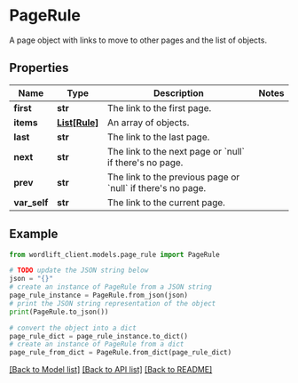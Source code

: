 # PageRule

A page object with links to move to other pages and the list of objects.

## Properties

Name | Type | Description | Notes
------------ | ------------- | ------------- | -------------
**first** | **str** | The link to the first page. | 
**items** | [**List[Rule]**](Rule.md) | An array of objects. | 
**last** | **str** | The link to the last page. | 
**next** | **str** | The link to the next page or &#x60;null&#x60; if there&#39;s no page. | 
**prev** | **str** | The link to the previous page or &#x60;null&#x60; if there&#39;s no page. | 
**var_self** | **str** | The link to the current page. | 

## Example

```python
from wordlift_client.models.page_rule import PageRule

# TODO update the JSON string below
json = "{}"
# create an instance of PageRule from a JSON string
page_rule_instance = PageRule.from_json(json)
# print the JSON string representation of the object
print(PageRule.to_json())

# convert the object into a dict
page_rule_dict = page_rule_instance.to_dict()
# create an instance of PageRule from a dict
page_rule_from_dict = PageRule.from_dict(page_rule_dict)
```
[[Back to Model list]](../README.md#documentation-for-models) [[Back to API list]](../README.md#documentation-for-api-endpoints) [[Back to README]](../README.md)


